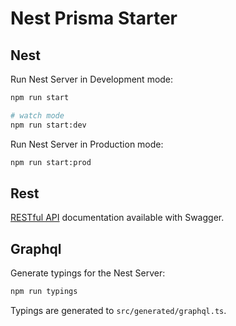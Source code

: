 # Nest Prisma Starter

## Nest
Run Nest Server in Development mode:

```bash
npm run start

# watch mode
npm run start:dev
```

Run Nest Server in Production mode:

```bash
npm run start:prod
```

## Rest

[RESTful API](http://localhost:3000/api) documentation available with Swagger.

## Graphql

Generate typings for the Nest Server:

```bash
npm run typings
```

Typings are generated to `src/generated/graphql.ts`.